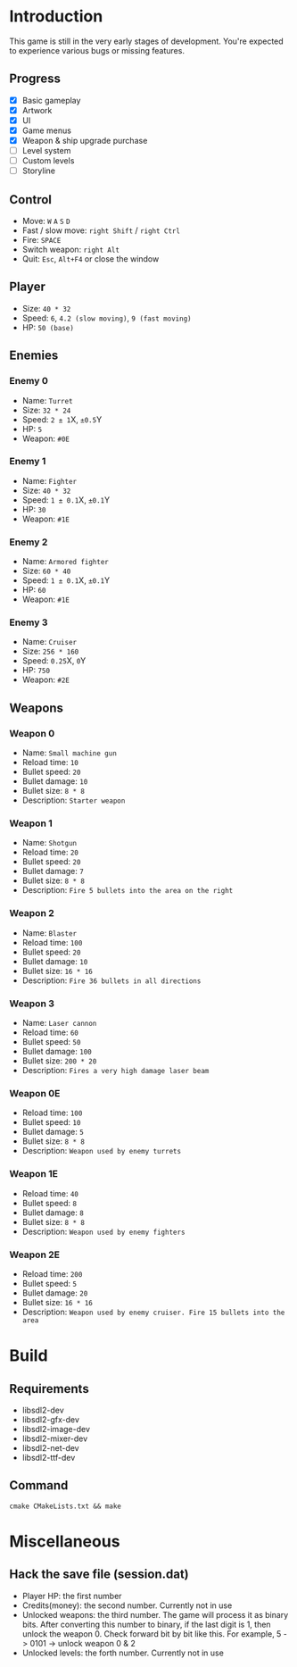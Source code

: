 # Introduction
This game is still in the very early stages of development.
You're expected to experience various bugs or missing features.
## Progress
- [x] Basic gameplay
- [x] Artwork
- [x] UI
- [x] Game menus
- [x] Weapon & ship upgrade purchase
- [ ] Level system
- [ ] Custom levels
- [ ] Storyline
## Control
- Move: `W` `A` `S` `D`
- Fast / slow move: `right Shift` / `right Ctrl`
- Fire: `SPACE`
- Switch weapon: `right Alt`
- Quit: `Esc`, `Alt+F4` or close the window
## Player
- Size: `40 * 32`
- Speed: `6`, `4.2 (slow moving)`, `9 (fast moving)`
- HP: `50 (base)`
## Enemies
### Enemy 0
- Name: `Turret`
- Size: `32 * 24`
- Speed: `2 ± 1`X, `±0.5`Y
- HP: `5`
- Weapon: `#0E`
### Enemy 1
- Name: `Fighter`
- Size: `40 * 32`
- Speed: `1 ± 0.1`X, `±0.1`Y
- HP: `30`
- Weapon: `#1E`
### Enemy 2
- Name: `Armored fighter`
- Size: `60 * 40`
- Speed: `1 ± 0.1`X, `±0.1`Y
- HP: `60`
- Weapon: `#1E`
### Enemy 3
- Name: `Cruiser`
- Size: `256 * 160`
- Speed: `0.25`X, `0`Y
- HP: `750`
- Weapon: `#2E`
## Weapons
### Weapon 0
- Name: `Small machine gun`
- Reload time: `10`
- Bullet speed: `20`
- Bullet damage: `10`
- Bullet size: `8 * 8`
- Description: `Starter weapon`
### Weapon 1
- Name: `Shotgun`
- Reload time: `20`
- Bullet speed: `20`
- Bullet damage: `7`
- Bullet size: `8 * 8`
- Description: `Fire 5 bullets into the area on the right`
### Weapon 2
- Name: `Blaster`
- Reload time: `100`
- Bullet speed: `20`
- Bullet damage: `10`
- Bullet size: `16 * 16`
- Description: `Fire 36 bullets in all directions`
### Weapon 3
- Name: `Laser cannon`
- Reload time: `60`
- Bullet speed: `50`
- Bullet damage: `100`
- Bullet size: `200 * 20`
- Description: `Fires a very high damage laser beam`
### Weapon 0E
- Reload time: `100`
- Bullet speed: `10`
- Bullet damage: `5`
- Bullet size: `8 * 8`
- Description: `Weapon used by enemy turrets`
### Weapon 1E
- Reload time: `40`
- Bullet speed: `8`
- Bullet damage: `8`
- Bullet size: `8 * 8`
- Description: `Weapon used by enemy fighters`
### Weapon 2E
- Reload time: `200`
- Bullet speed: `5`
- Bullet damage: `20`
- Bullet size: `16 * 16`
- Description: `Weapon used by enemy cruiser. Fire 15 bullets into the area`
# Build
## Requirements
- libsdl2-dev
- libsdl2-gfx-dev
- libsdl2-image-dev
- libsdl2-mixer-dev
- libsdl2-net-dev
- libsdl2-ttf-dev
## Command
```shell
cmake CMakeLists.txt && make
```
# Miscellaneous
## Hack the save file (session.dat)
- Player HP: the first number
- Credits(money): the second number. Currently not in use
- Unlocked weapons: the third number. The game will process it as binary bits.
  After converting this number to binary, if the last digit is 1, then unlock the weapon 0.
  Check forward bit by bit like this. For example, 5 -> 0101 -> unlock weapon 0 & 2
- Unlocked levels: the forth number. Currently not in use
